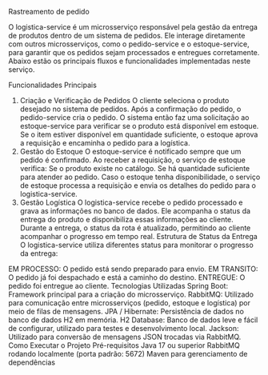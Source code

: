 Rastreamento de pedido

O logistica-service é um microsserviço responsável pela gestão da entrega de produtos dentro de um sistema de pedidos. Ele interage diretamente com outros microsserviços, como o pedido-service e o estoque-service, para garantir que os pedidos sejam processados e entregues corretamente. Abaixo estão os principais fluxos e funcionalidades implementadas neste serviço.

Funcionalidades Principais
1. Criação e Verificação de Pedidos
O cliente seleciona o produto desejado no sistema de pedidos.
Após a confirmação do pedido, o pedido-service cria o pedido.
O sistema então faz uma solicitação ao estoque-service para verificar se o produto está disponível em estoque.
Se o item estiver disponível em quantidade suficiente, o estoque aprova a requisição e encaminha o pedido para a logística.
2. Gestão do Estoque
O estoque-service é notificado sempre que um pedido é confirmado.
Ao receber a requisição, o serviço de estoque verifica:
Se o produto existe no catálogo.
Se há quantidade suficiente para atender ao pedido.
Caso o estoque tenha disponibilidade, o serviço de estoque processa a requisição e envia os detalhes do pedido para o logistica-service.
3. Gestão Logística
O logistica-service recebe o pedido processado e grava as informações no banco de dados.
Ele acompanha o status da entrega do produto e disponibiliza essas informações ao cliente.
Durante a entrega, o status da rota é atualizado, permitindo ao cliente acompanhar o progresso em tempo real.
Estrutura de Status da Entrega
O logistica-service utiliza diferentes status para monitorar o progresso da entrega:

EM PROCESSO: O pedido está sendo preparado para envio.
EM TRANSITO: O pedido já foi despachado e está a caminho do destino.
ENTREGUE: O pedido foi entregue ao cliente.
Tecnologias Utilizadas
Spring Boot: Framework principal para a criação do microsserviço.
RabbitMQ: Utilizado para comunicação entre microsserviços (pedido, estoque e logística) por meio de filas de mensagens.
JPA / Hibernate: Persistência de dados no banco de dados H2 em memória.
H2 Database: Banco de dados leve e fácil de configurar, utilizado para testes e desenvolvimento local.
Jackson: Utilizado para conversão de mensagens JSON trocadas via RabbitMQ.
Como Executar o Projeto
Pré-requisitos
Java 17 ou superior
RabbitMQ rodando localmente (porta padrão: 5672)
Maven para gerenciamento de dependências


